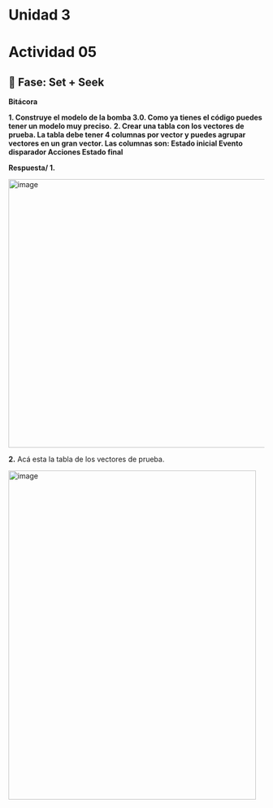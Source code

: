 # Unidad 3

# Actividad 05

## 🔎 Fase: Set + Seek

**Bitácora**

**1. Construye el modelo de la bomba 3.0. Como ya tienes el código puedes tener un modelo muy preciso.**
**2. Crear una tabla con los vectores de prueba. La tabla debe tener 4 columnas por vector y puedes agrupar vectores en un gran vector. 
Las columnas son:
Estado inicial
Evento disparador
Acciones
Estado final**

**Respuesta/ 1.**  

<img width="628" height="528" alt="image" src="https://github.com/user-attachments/assets/ea643cfb-e261-44c6-8bd3-4e1922286785" />

**2.** Acá esta la tabla de los vectores de prueba.  

<img width="487" height="647" alt="image" src="https://github.com/user-attachments/assets/cbd6e5e2-6346-4060-a1b4-6114f88f8a62" />
 



